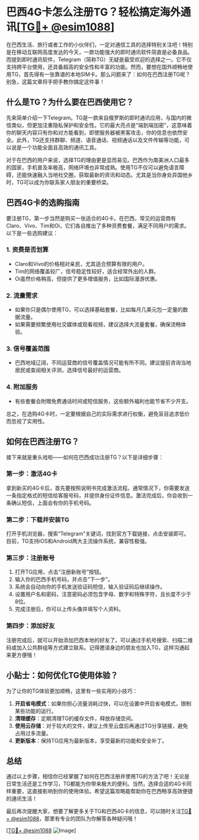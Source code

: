 # 巴西4G卡怎么注册TG？轻松搞定海外通讯[[TG💪+ @esim1088](https://t.me/s/esim1088)]

在巴西生活、旅行或者工作的小伙伴们，一定对通信工具的选择特别关注吧！特别是在移动互联网高度发达的今天，一款功能强大的即时通讯软件简直是必备良品。而提到即时通讯软件，Telegram（简称TG）无疑是最受欢迎的选择之一。它不仅支持跨平台使用，还具备超高的安全性和丰富的功能。然而，要想在国外顺畅地使用TG，首先得有一张靠谱的本地SIM卡。那么问题来了：如何在巴西注册TG呢？别急，这篇文章将手把手教你搞定这件事！

## 什么是TG？为什么要在巴西使用它？

先来简单介绍一下Telegram。TG是一款来自俄罗斯的即时通讯应用，与国内的微信类似，但更加注重隐私保护和安全性。它的最大亮点是“端到端加密”，这意味着你的聊天内容只有你和对方能看到，即使服务器被黑客攻击，你的信息也依然安全。此外，TG还支持群聊、频道、语音通话、视频通话以及文件传输等功能，可以说是一个功能全面且高效的通讯工具。

对于在巴西的用户来说，选择TG的理由更是显而易见。巴西作为南美洲人口最多的国家，手机普及率极高，网络环境也非常成熟。使用TG不仅可以避免语言障碍，还能快速融入当地社交圈，获取最新的资讯和动态。尤其是当你身处异国他乡时，TG可以成为你联系家人朋友的重要桥梁。

## 巴西4G卡的选购指南

要注册TG，第一步当然是购买一张适合的4G卡。在巴西，常见的运营商有Claro、Vivo、Tim和Oi，它们各自推出了多种资费套餐，满足不同用户的需求。以下是一些选购建议：

### 1. **资费是否划算**
   - Claro和Vivo的价格相对亲民，尤其适合预算有限的用户。
   - Tim的网络覆盖较广，信号稳定性较好，适合经常外出的人群。
   - Oi虽然价格稍高，但提供了更多增值服务，比如国际漫游优惠。

### 2. **流量需求**
   - 如果你只是偶尔使用TG，可以选择基础套餐，比如每月几美元包一定量的数据流量。
   - 如果需要频繁使用社交媒体或观看视频，建议选择大流量套餐，确保流畅体验。

### 3. **信号覆盖范围**
   - 巴西地域辽阔，不同运营商的信号覆盖情况可能有所不同。建议提前咨询当地居民或查阅相关评测，选择信号最好的运营商。

### 4. **附加服务**
   - 有些套餐会附赠免费通话时间或短信服务，这些额外福利也能节省不少开支。

总之，在选购4G卡时，一定要根据自己的实际需求进行权衡，避免盲目追求低价而忽视了实用性。

## 如何在巴西注册TG？

接下来就是重头戏啦——如何在巴西成功注册TG？以下是详细步骤：

### 第一步：激活4G卡
拿到新买的4G卡后，首先要按照说明书完成激活流程。通常情况下，你需要发送一条指定格式的短信给客服号码，并提供身份证件信息。激活完成后，你会收到一条确认短信，上面会有你的手机号码。

### 第二步：下载并安装TG
打开手机浏览器，搜索“Telegram”关键词，找到官方下载链接，点击安装即可。目前，TG支持iOS和Android两大主流操作系统，兼容性极强。

### 第三步：注册账号
1. 打开TG应用，点击“注册新账号”按钮。
2. 输入你的巴西手机号码，并点击“下一步”。
3. 系统会自动向你的手机发送验证码短信，输入验证码后继续操作。
4. 设置用户名和密码，注意密码必须包含字母、数字和特殊字符，且长度不少于8位。
5. 完成注册后，你可以上传头像并填写个人资料。

### 第四步：添加好友
注册完成后，就可以开始添加巴西本地的好友了。可以通过手机号搜索、扫描二维码或加入公共群组等方式建立联系。记得邀请身边的朋友也加入TG，这样沟通起来更方便哦！

## 小贴士：如何优化TG使用体验？

为了让你的TG体验更加顺畅，这里有一些实用的小技巧：

1. **开启省电模式**：如果你担心流量消耗过快，可以在设置中开启省电模式，限制某些功能的运行。
2. **清理缓存**：定期清理TG的缓存文件，释放存储空间。
3. **使用云存储**：对于较大的文件，建议上传至云盘后再通过TG分享链接，避免占用过多流量。
4. **更新版本**：保持TG应用为最新版本，享受最新的功能和安全补丁。

## 总结

通过以上步骤，相信你已经掌握了如何在巴西注册并使用TG的方法了吧！无论是日常生活还是工作学习，TG都能为你带来极大的便利。当然，选择合适的4G卡同样重要，这直接影响到你的使用体验。希望这篇攻略能帮助你在巴西畅享高效便捷的通讯生活！

最后再次提醒大家，想要了解更多关于TG和巴西4G卡的信息，可以随时关注[TG💪+ @esim1088](https://t.me/s/esim1088)，那里有专业的团队为你解答各种疑问哦！

[[TG💪+ @esim1088](https://t.me/s/esim1088) ![Image](https://i.postimg.cc/4NQfJmqS/Snipaste-2025-05-13-00-14-12.png)]